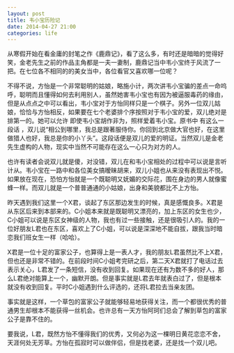 ```yaml
---
layout: post
title: 韦小宝历险记
date: 2014-04-27 21:00
categories: life
---
```

从寒假开始在看金庸的封笔之作《鹿鼎记》，看了这么多，有时还是暗暗的觉得好笑，金老先生之前的作品主角都是一夫一妻制，鹿鼎记当中韦小宝终于风流了一把。在七位各不相同的的美女当中，各位看官又喜欢哪一位呢？

不得不说，方怡是一个非常聪明的姑娘，略施小计，两次讲韦小宝骗的差点一命呜呼，聪明而且懂得如何去利用别人，虽然她害韦小宝也有因为被逼服毒药的缘由，但是从点点之中可以看出，韦小宝对于方怡同样只是一个棋子。另外一位双儿姑娘，恰恰与方怡相反，如果要在七个老婆排个序按照对于韦小宝的爱，双儿绝对是排第一的。她可以允许 即使韦小宝胡作非为，照样爱着韦小宝。原书中 有这么一段话 ，双儿说“相公到哪里，我总是跟著服侍你。你回到北京做大官也好，在这里做猎人也好，我总是你的小丫头”。这段话便是双儿的爱的明证。当然双儿是金老先生虚构的人物，现实中当然不可能存在这么一心只为对方的人。

也许有读者会说双儿就是傻，对没错，双儿在和韦小宝相处的过程中可以说是言听计从。韦小宝在一路中和各位美女搞暧昧胡来，双儿小姐也从来没有表现出不悦。如果放在现在，恐怕方怡就是一个既聪明又妩媚的交际花，围在身边的男人就像蜜蜂一样。而双儿就是一个普普通通的小姑娘，出身和美貌都比不上方怡。

昨天遇到我们这里一个X君，谈起了东区那边发生的时候，真是感慨良多。X君是从东区后来到本部来的。C小姐本来就是既聪明又漂亮的，加上东区的女生也少，C小姐可以说是东区女神级的人物，我也有过一些接触，还是很吸引人的。我的一位好朋友L君也在东区，喜欢上了C小姐，可以说是深深地不能自拔，跟我当时暗恋我们班女生一样（哈哈）。

X君是一位十足的富家公子，也算得上是一表人才，我的朋友L君虽然比不上X君，但也还是非常不错的。在前段时间C小姐考完研之后，第二天X君就打了电话过去表示关心，L君发了一条短信，没有收到回复。如果现在还有为数不多的好人，那么L君绝对能算上一个，幽默开朗。但是事实就是L君去年就表白过了，但是根本就没有收到回复。平时C小姐遇到什么评选的，还将L君拉去当亲友团。

事实就是这样，一个草包的富家公子就能够轻易地获得关注，而一个都很优秀的普通男生却根本不能获得一丝机会。也许总有一天方怡阿珂们总会了解到草包的富家公子是靠不住的。

要我说，L君，既然方怡不懂得我们的优秀，又何必为这一棵明日黄花恋恋不舍，天涯何处无芳草。方怡在孤寂时可以做伴侣，但是找老婆，还是找一个双儿吧。

